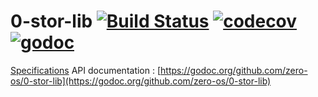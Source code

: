 # 0-stor-lib [![Build Status](https://travis-ci.org/zero-os/0-stor-lib.svg?branch=master)](https://travis-ci.org/zero-os/0-stor-lib)  [![codecov](https://codecov.io/gh/zero-os/0-stor-lib/branch/master/graph/badge.svg)](https://codecov.io/gh/zero-os/0-stor-lib) [![godoc](https://godoc.org/github.com/zero-os/0-stor-lib?status.svg)](https://godoc.org/github.com/zero-os/0-stor-lib)

[Specifications](specs)
API documentation : [https://godoc.org/github.com/zero-os/0-stor-lib](https://godoc.org/github.com/zero-os/0-stor-lib)
